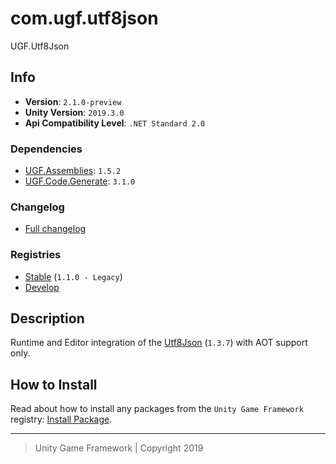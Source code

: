 # com.ugf.utf8json

UGF.Utf8Json

## Info

- **Version**: `2.1.0-preview`
- **Unity Version**: `2019.3.0`
- **Api Compatibility Level**: `.NET Standard 2.0`

### Dependencies

- [UGF.Assemblies](https://github.com/unity-game-framework/ugf-assemblies): `1.5.2`
- [UGF.Code.Generate](https://github.com/unity-game-framework/ugf-code-generate): `3.1.0`

### Changelog

- [Full changelog][1]

### Registries

- [Stable][2] (`1.1.0 - Legacy`)
- [Develop][3]

## Description

Runtime and Editor integration of the [Utf8Json](https://github.com/neuecc/Utf8Json) (`1.3.7`) with AOT support only.

## How to Install

Read about how to install any packages from the `Unity Game Framework` registry: [Install Package][4].

---
> Unity Game Framework | Copyright 2019

[1]: changelog.md
[2]: https://bintray.com/unity-game-framework/stable/com.ugf.utf8json
[3]: https://bintray.com/unity-game-framework/dev/com.ugf.utf8json
[4]: https://github.com/unity-game-framework/ugf-documentation/wiki/Install-Package
